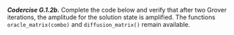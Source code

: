***Codercise G.1.2b.*** Complete the code below and verify that after two Grover iterations, the amplitude for the solution state is amplified. The functions ``oracle_matrix(combo)`` and ``diffusion_matrix()`` remain available.
